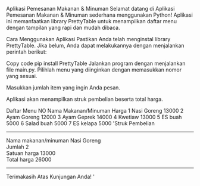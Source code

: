 Aplikasi Pemesanan Makanan & Minuman
Selamat datang di Aplikasi Pemesanan Makanan & Minuman sederhana menggunakan Python! Aplikasi ini memanfaatkan library PrettyTable untuk menampilkan daftar menu dengan tampilan yang rapi dan mudah dibaca.

Cara Menggunakan Aplikasi
Pastikan Anda telah menginstal library PrettyTable. Jika belum, Anda dapat melakukannya dengan menjalankan perintah berikut:

Copy code
pip install PrettyTable
Jalankan program dengan menjalankan file main.py. Pilihlah menu yang diinginkan dengan memasukkan nomor yang sesuai.

Masukkan jumlah item yang ingin Anda pesan.

Aplikasi akan menampilkan struk pembelian beserta total harga.

Daftar Menu
NO	Nama Makanan/Minuman	Harga
1	Nasi Goreng	13000
2	Ayam Goreng	12000
3	Ayam Geprek	14000
4	Kwetiaw	13000
5	ES buah	5000
6	Salad buah	5000
7	ES kelapa	5000
'Struk Pembelian
_____________________________________________
Nama makanan/minuman  Nasi Goreng        
Jumlah               2                 
Satuan harga         13000             
Total harga          26000             
_____________________________________________

Terimakasih Atas Kunjungan Anda!
'
